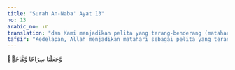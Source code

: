```yaml
---
title: "Surah An-Naba' Ayat 13"
no: 13
arabic_no: ١٣
translation: "dan Kami menjadikan pelita yang terang-benderang (matahari),"
tafsir: "Kedelapan, Allah menjadikan matahari sebagai pelita yang terang benderang, menyebarkan cahaya dan panasnya ke seluruh angkasa.\n\nAllah telah menjadikan matahari yang sinarnya mengandung obat untuk membunuh kuman-kuman dan mengusir penyakit-penyakit yang dapat mengganggu makhluk yang hidup seandainya tidak cukup mendapat sinar."
---
```

وَّجَعَلْنَا سِرَاجًا وَّهَّاجًاۖ